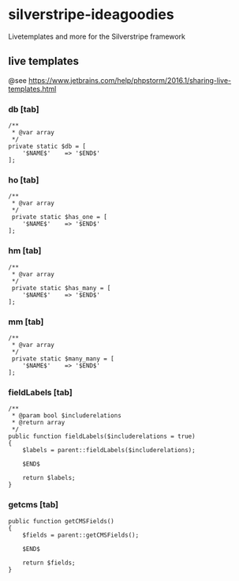 # silverstripe-ideagoodies
Livetemplates and more for the Silverstripe framework

## live templates

@see https://www.jetbrains.com/help/phpstorm/2016.1/sharing-live-templates.html

### db [tab]
```
/**
 * @var array
 */
private static $db = [
    '$NAME$'    => '$END$'
];
```

### ho [tab]
```
/**
 * @var array
 */
 private static $has_one = [
    '$NAME$'    => '$END$'
];
```

### hm [tab]
```
/**
 * @var array
 */
 private static $has_many = [
    '$NAME$'    => '$END$'
];
```

### mm [tab]
```
/**
 * @var array
 */
 private static $many_many = [
    '$NAME$'    => '$END$'
];
```

### fieldLabels [tab]
```
/**
 * @param bool $includerelations
 * @return array
 */
public function fieldLabels($includerelations = true)
{
    $labels = parent::fieldLabels($includerelations);

    $END$
    
    return $labels;
}
```

### getcms [tab]
```
public function getCMSFields()
{
    $fields = parent::getCMSFields();
    
    $END$
    
    return $fields;
}    
```
